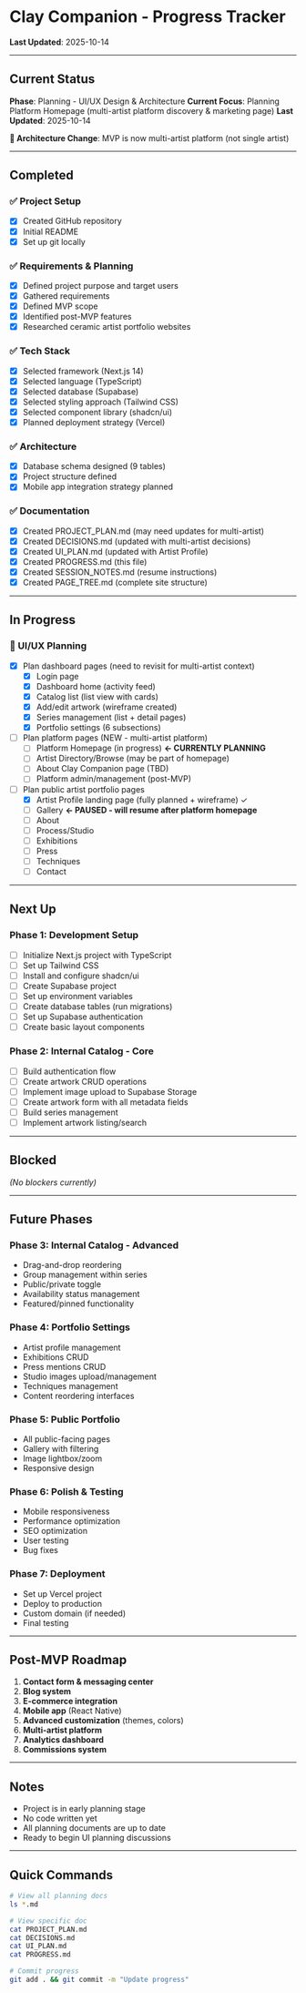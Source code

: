 # Clay Companion - Progress Tracker

**Last Updated**: 2025-10-14

---

## Current Status

**Phase**: Planning - UI/UX Design & Architecture
**Current Focus**: Planning Platform Homepage (multi-artist platform discovery & marketing page)
**Last Updated**: 2025-10-14

**🚨 Architecture Change**: MVP is now multi-artist platform (not single artist)

---

## Completed

### ✅ Project Setup
- [x] Created GitHub repository
- [x] Initial README
- [x] Set up git locally

### ✅ Requirements & Planning
- [x] Defined project purpose and target users
- [x] Gathered requirements
- [x] Defined MVP scope
- [x] Identified post-MVP features
- [x] Researched ceramic artist portfolio websites

### ✅ Tech Stack
- [x] Selected framework (Next.js 14)
- [x] Selected language (TypeScript)
- [x] Selected database (Supabase)
- [x] Selected styling approach (Tailwind CSS)
- [x] Selected component library (shadcn/ui)
- [x] Planned deployment strategy (Vercel)

### ✅ Architecture
- [x] Database schema designed (9 tables)
- [x] Project structure defined
- [x] Mobile app integration strategy planned

### ✅ Documentation
- [x] Created PROJECT_PLAN.md (may need updates for multi-artist)
- [x] Created DECISIONS.md (updated with multi-artist decisions)
- [x] Created UI_PLAN.md (updated with Artist Profile)
- [x] Created PROGRESS.md (this file)
- [x] Created SESSION_NOTES.md (resume instructions)
- [x] Created PAGE_TREE.md (complete site structure)

---

## In Progress

### 🔄 UI/UX Planning
- [x] Plan dashboard pages (need to revisit for multi-artist context)
  - [x] Login page
  - [x] Dashboard home (activity feed)
  - [x] Catalog list (list view with cards)
  - [x] Add/edit artwork (wireframe created)
  - [x] Series management (list + detail pages)
  - [x] Portfolio settings (6 subsections)
- [ ] Plan platform pages (NEW - multi-artist platform)
  - [ ] Platform Homepage (in progress) **← CURRENTLY PLANNING**
  - [ ] Artist Directory/Browse (may be part of homepage)
  - [ ] About Clay Companion page (TBD)
  - [ ] Platform admin/management (post-MVP)
- [ ] Plan public artist portfolio pages
  - [x] Artist Profile landing page (fully planned + wireframe) ✓
  - [ ] Gallery **← PAUSED - will resume after platform homepage**
  - [ ] About
  - [ ] Process/Studio
  - [ ] Exhibitions
  - [ ] Press
  - [ ] Techniques
  - [ ] Contact

---

## Next Up

### Phase 1: Development Setup
- [ ] Initialize Next.js project with TypeScript
- [ ] Set up Tailwind CSS
- [ ] Install and configure shadcn/ui
- [ ] Create Supabase project
- [ ] Set up environment variables
- [ ] Create database tables (run migrations)
- [ ] Set up Supabase authentication
- [ ] Create basic layout components

### Phase 2: Internal Catalog - Core
- [ ] Build authentication flow
- [ ] Create artwork CRUD operations
- [ ] Implement image upload to Supabase Storage
- [ ] Create artwork form with all metadata fields
- [ ] Build series management
- [ ] Implement artwork listing/search

---

## Blocked

*(No blockers currently)*

---

## Future Phases

### Phase 3: Internal Catalog - Advanced
- Drag-and-drop reordering
- Group management within series
- Public/private toggle
- Availability status management
- Featured/pinned functionality

### Phase 4: Portfolio Settings
- Artist profile management
- Exhibitions CRUD
- Press mentions CRUD
- Studio images upload/management
- Techniques management
- Content reordering interfaces

### Phase 5: Public Portfolio
- All public-facing pages
- Gallery with filtering
- Image lightbox/zoom
- Responsive design

### Phase 6: Polish & Testing
- Mobile responsiveness
- Performance optimization
- SEO optimization
- User testing
- Bug fixes

### Phase 7: Deployment
- Set up Vercel project
- Deploy to production
- Custom domain (if needed)
- Final testing

---

## Post-MVP Roadmap

1. **Contact form & messaging center**
2. **Blog system**
3. **E-commerce integration**
4. **Mobile app** (React Native)
5. **Advanced customization** (themes, colors)
6. **Multi-artist platform**
7. **Analytics dashboard**
8. **Commissions system**

---

## Notes

- Project is in early planning stage
- No code written yet
- All planning documents are up to date
- Ready to begin UI planning discussions

---

## Quick Commands

```bash
# View all planning docs
ls *.md

# View specific doc
cat PROJECT_PLAN.md
cat DECISIONS.md
cat UI_PLAN.md
cat PROGRESS.md

# Commit progress
git add . && git commit -m "Update progress"
```
